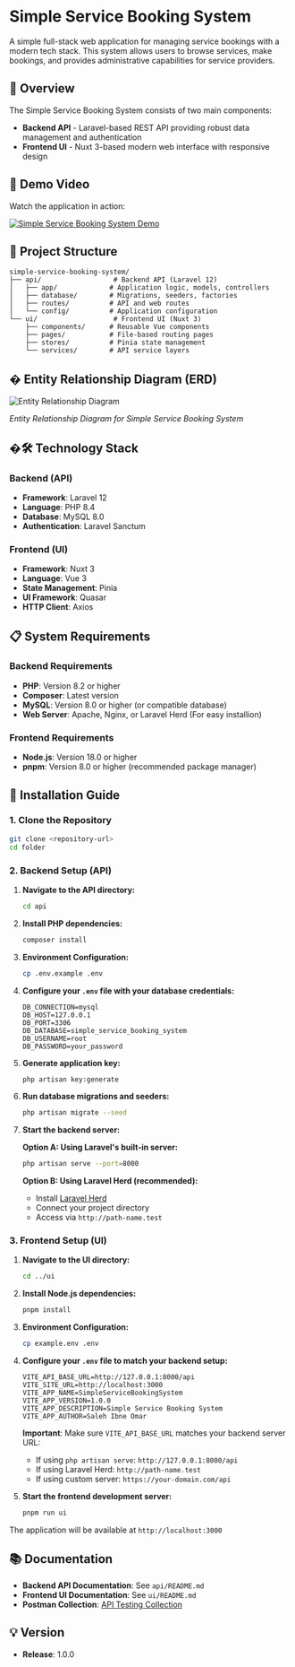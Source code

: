 # Simple Service Booking System

A simple full-stack web application for managing service bookings with a modern tech stack. This system allows users to browse services, make bookings, and provides administrative capabilities for service providers.

## 🌟 Overview

The Simple Service Booking System consists of two main components:

- **Backend API** - Laravel-based REST API providing robust data management and authentication
- **Frontend UI** - Nuxt 3-based modern web interface with responsive design

## 🎥 Demo Video

Watch the application in action:

[![Simple Service Booking System Demo](https://img.youtube.com/vi/lmhR__9-Yww/maxresdefault.jpg)](https://youtu.be/lmhR__9-Yww)

## 📁 Project Structure

```
simple-service-booking-system/
├── api/                  # Backend API (Laravel 12)
│   ├── app/             # Application logic, models, controllers
│   ├── database/        # Migrations, seeders, factories
│   ├── routes/          # API and web routes
│   └── config/          # Application configuration
└── ui/                   # Frontend UI (Nuxt 3)
    ├── components/      # Reusable Vue components
    ├── pages/           # File-based routing pages
    ├── stores/          # Pinia state management
    └── services/        # API service layers
```

## �️ Entity Relationship Diagram (ERD)

![Entity Relationship Diagram](https://i.ibb.co/BhP0wBB/Screenshot-1.png)

_Entity Relationship Diagram for Simple Service Booking System_

## �🛠️ Technology Stack

### Backend (API)

- **Framework**: Laravel 12
- **Language**: PHP 8.4
- **Database**: MySQL 8.0
- **Authentication**: Laravel Sanctum

### Frontend (UI)

- **Framework**: Nuxt 3
- **Language**: Vue 3
- **State Management**: Pinia
- **UI Framework**: Quasar
- **HTTP Client**: Axios

## 📋 System Requirements

### Backend Requirements

- **PHP**: Version 8.2 or higher
- **Composer**: Latest version
- **MySQL**: Version 8.0 or higher (or compatible database)
- **Web Server**: Apache, Nginx, or Laravel Herd (For easy installion)

### Frontend Requirements

- **Node.js**: Version 18.0 or higher
- **pnpm**: Version 8.0 or higher (recommended package manager)

## 🚀 Installation Guide

### 1. Clone the Repository

```bash
git clone <repository-url>
cd folder
```

### 2. Backend Setup (API)

1. **Navigate to the API directory:**

   ```bash
   cd api
   ```

2. **Install PHP dependencies:**

   ```bash
   composer install
   ```

3. **Environment Configuration:**

   ```bash
   cp .env.example .env
   ```

4. **Configure your `.env` file with your database credentials:**

   ```env
   DB_CONNECTION=mysql
   DB_HOST=127.0.0.1
   DB_PORT=3306
   DB_DATABASE=simple_service_booking_system
   DB_USERNAME=root
   DB_PASSWORD=your_password
   ```

5. **Generate application key:**

   ```bash
   php artisan key:generate
   ```

6. **Run database migrations and seeders:**

   ```bash
   php artisan migrate --seed
   ```

7. **Start the backend server:**

   **Option A: Using Laravel's built-in server:**

   ```bash
   php artisan serve --port=8000
   ```

   **Option B: Using Laravel Herd (recommended):**

   - Install [Laravel Herd](https://herd.laravel.com/)
   - Connect your project directory
   - Access via `http://path-name.test`

### 3. Frontend Setup (UI)

1. **Navigate to the UI directory:**

   ```bash
   cd ../ui
   ```

2. **Install Node.js dependencies:**

   ```bash
   pnpm install
   ```

3. **Environment Configuration:**

   ```bash
   cp example.env .env
   ```

4. **Configure your `.env` file to match your backend setup:**

   ```env
   VITE_API_BASE_URL=http://127.0.0.1:8000/api
   VITE_SITE_URL=http://localhost:3000
   VITE_APP_NAME=SimpleServiceBookingSystem
   VITE_APP_VERSION=1.0.0
   VITE_APP_DESCRIPTION=Simple Service Booking System
   VITE_APP_AUTHOR=Saleh Ibne Omar
   ```

   **Important**: Make sure `VITE_API_BASE_URL` matches your backend server URL:

   - If using `php artisan serve`: `http://127.0.0.1:8000/api`
   - If using Laravel Herd: `http://path-name.test`
   - If using custom server: `https://your-domain.com/api`

5. **Start the frontend development server:**
   ```bash
   pnpm run ui
   ```

The application will be available at `http://localhost:3000`

## 📚 Documentation

- **Backend API Documentation**: See `api/README.md`
- **Frontend UI Documentation**: See `ui/README.md`
- **Postman Collection**: [API Testing Collection](https://tinyurl.com/3ew8c66h)

## 💡 Version

- **Release**: 1.0.0
